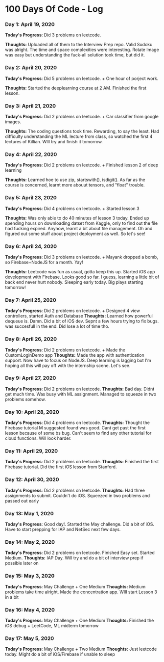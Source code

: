 # 100 Days Of Code - Log

### Day 1: April 19, 2020


**Today's Progress**: Did 3 problems on leetcode.

**Thoughts:** Uploaded all of them to the Interview Prep repo. Valid Sudoku was alright. The time and space complexities were interesting. Rotate Image was easy but understanding the fuck-all solution took time, but did it. 

### Day 2: April 20, 2020


**Today's Progress**: Did 5 problems on leetcode. + One hour of porject work.

**Thoughts:** Started the deeplearning course at 2 AM. Finished the first lesson. 

### Day 3: April 21, 2020


**Today's Progress**: Did 2 problems on leetcode. + Car classifier from google images.

**Thoughts:** The coding questions took time. Rewarding, to say the least. Had difficulty understanding the ML lecture from class, so watched the first 4 lectures of Killian. WIll try and finish it tomorrow. 


### Day 4: April 22, 2020


**Today's Progress**: Did 2 problems on leetcode. + Finished lesson 2 of deep learning

**Thoughts:** Learned hoe to use zip, startswith(), isdigit(). As far as the course is concerned, learnt more abouut tensors, and "float" trouble. 


### Day 5: April 23, 2020


**Today's Progress**: Did 4 problems on leetcode. + Started lesson 3

**Thoughts:**  Was only able to do 40 minutes of lesson 3 today. Ended up spending hours on downloading datset from Kaggle, only to find out the file had fucking expired. Anyhow, learnt a bit about file management. Oh and figured out some stuff about project deployment as well. So let's see!


### Day 6: April 24, 2020


**Today's Progress**: Did 3 problems on leetcode. + Mayank dropped a bomb, so Firebase+NodeJS for a month. Yay!

**Thoughts:** Leetcode was fun as usual, gotta keep this up. Started iOS app development with Firebase. Looks good so far. I guess, learning a little bit of back end never hurt nobody. Sleeping early today. Big plays starting tomorrow!

### Day 7: April 25, 2020

**Today's Progress**: Did 2 problems on leetcode. + Designed 4 view controllers, started Auth and Database
**Thoughts:** Learned how powerful dequeue is. Damn. Did a bit of iOS dev. Sepnt a few hours trying to fix bugs. was succesfull in the end. Did lose a lot of time tho.


### Day 8: April 26, 2020

**Today's Progress**: Did 2 problems on leetcode. + Made the CustomLoginDemo app
**Thoughts:** Made the app with authentication support. Now have to focus on NodeJS. Deep learning is lagging but I'm hoping all this will pay off with the internship scene. Let's see.

### Day 9: April 27, 2020

**Today's Progress**: Did 2 problems on leetcode.
**Thoughts:** Bad day. Didnt get much time. Was busy with ML assignment. Managed to squeeze in two problems somehow.


### Day 10: April 28, 2020

**Today's Progress**: Did 4 problems on leetcode.
**Thoughts:** Thought the Firebase tutorial M suggested found was good. Cant get past the first lesson because of some bs bug. Can't seem to find any other tutorial for cloud functions. Will look harder.

### Day 11: April 29, 2020

**Today's Progress**: Did 2 problems on leetcode.
**Thoughts:** Finished the first Firebase tutorial. Did the first iOS lesson from Stanford.

### Day 12: April 30, 2020

**Today's Progress**: Did 2 problems on leetcode.
**Thoughts:** Had three assignments to submit. Couldn't do iOS. Squeezed in two problems and passed out early


### Day 13: May 1, 2020

**Today's Progress**: Good day!. Started the May challenge. Did a bit of iOS. Have to start prepping for IAP and NetSec next few days.


### Day 14: May 2, 2020

**Today's Progress**: Did 2 problems on leetcode. Finished Easy set. Started Medium.
**Thoughts:** IAP Day. Will try and do a bit of interview prep if possible later on

### Day 15: May 3, 2020

**Today's Progress**: May Challenge + One Medium
**Thoughts:** Medium problems take time alright. Made the concentration app. WIll start Lesson 3 in a bit


### Day 16: May 4, 2020

**Today's Progress**: May Challenge + One Medium
**Thoughts:** Finished the iOS debug + LeetCode, ML midterm tomorrow

### Day 17: May 5, 2020

**Today's Progress**: May Challenge + Two Medium
**Thoughts:** Just leetcode today. Might do a bit of iOS/Firebase if unable to sleep

 




